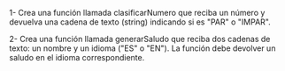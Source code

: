 1- Crea una función llamada clasificarNumero que reciba un número y devuelva una cadena de texto (string) indicando si es "PAR" o "IMPAR".



2- Crea una función llamada generarSaludo que reciba dos cadenas de texto: un nombre y un idioma ("ES" o "EN"). La función debe devolver un saludo en el idioma correspondiente.